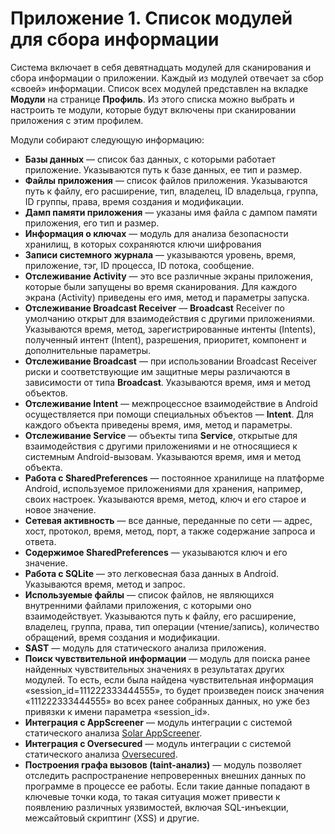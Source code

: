 # Приложение 1. Список модулей для сбора информации

Система включает в себя девятнадцать модулей для сканирования и сбора информации о приложении. Каждый из модулей отвечает за сбор «своей» информации. Список всех модулей представлен на вкладке **Модули** на странице **Профиль**. Из этого списка можно выбрать и настроить те модули, которые будут включены при сканировании приложения с этим профилем.

Модули собирают следующую информацию:

* **Базы данных** — список баз данных, с которыми работает приложение. Указываются путь к базе данных, ее тип и размер.
* **Файлы приложения** — список файлов приложения. Указываются путь к файлу, его расширение, тип, владелец, ID владельца, группа, ID группы, права, время создания и модификации.
* **Дамп памяти приложения** — указаны имя файла с дампом памяти приложения,
его тип и размер.
* **Информация о ключах** — модуль для анализа безопасности хранилищ, в которых сохраняются ключи шифрования
* **Записи системного журнала** — указываются уровень, время, приложение, тэг,
ID процесса, ID потока, сообщение.
* **Отслеживание Activity** — это все различные экраны приложения, которые были
запущены во время сканирования. Для каждого экрана (Activity) приведены его имя, метод и параметры запуска.
* **Отслеживание Broadcast Receiver** — **Broadcast** Receiver по умолчанию открыт для взаимодействия с другими приложениями. Указываются время, метод, зарегистрированные интенты (Intents), полученный интент (Intent), разрешения, приоритет, компонент и дополнительные параметры.
* **Отслеживание Broadcast** — при использовании Broadcast Receiver риски и соответствующие им защитные меры различаются в зависимости от типа **Broadcast**. Указываются время, имя и метод объектов.
* **Отслеживание Intent** — межпроцессное взаимодействие в Android осуществляется при помощи специальных объектов — **Intent**. Для каждого объекта приведены время, имя, метод и параметры.
* **Отслеживание Service** — объекты типа **Service**, открытые для взаимодействия с другими приложениями и не относящиеся к системным Android-вызовам. Указываются время, имя и метод объекта.
* **Работа с SharedPreferences** — постоянное хранилище на платформе Android, используемое приложениями для хранения, например, своих настроек. Указываются время, метод, ключ и его старое и новое значение.
* **Сетевая активность** — все данные, переданные по сети — адрес, хост, протокол, время, метод, порт, а также содержание запроса и ответа.
* **Содержимое SharedPreferences** — указываются ключ и его значение.
* **Работа с SQLite** — это легковесная база данных в Android. Указываются время, метод и запрос.
* **Используемые файлы** — список файлов, не являющихся внутренними файлами приложения, с которыми оно взаимодействует. Указываются путь к файлу, его расширение, владелец, группа, права, тип операции (чтение/запись), количество обращений, время создания и модификации.
* **SAST** — модуль для статического анализа приложения.
* **Поиск чувствительной информации** — модуль для поиска ранее найденных чувствительных значениях в результатах других модулей. То есть, если была найдена чувствительная информация «session_id=111222333444555», то будет произведен поиск значения «111222333444555» во всех ранее собранных данных, но уже без привязки к имени параметра «session_id».
* **Интеграция с AppScreener** — модуль интеграции с системой статического анализа [Solar AppScreener](https://rt-solar.ru/products/solar_appscreener/capabilities/). 
* **Интеграция с Oversecured** — модуль интеграции c системой статического анализа [Oversecured](https://oversecured.com/).
* **Построения графа вызовов (taint-анализ)** — модуль позволяет отследить распространение непроверенных внешних данных по программе в процессе ее работы. Если такие данные попадают в ключевые точки кода, то такая ситуация может привести к появлению различных уязвимостей, включая SQL-инъекции, межсайтовый скриптинг (XSS) и другие.